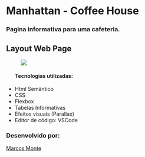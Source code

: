 <h1>Manhattan - Coffee House</h1>
<h3>Pagina informativa para uma cafeteria.</h3>

<h2>Layout Web Page</h2>
<figure>
    <img src="/layout-pagina-cafeteria.png">
</figure>

<ul>
    <caption>
        <h4>Tecnologias utilizadas:</h4>
    </caption>
    <li>Html Semântico</li>
    <li>CSS</li>
    <li>Flexbox</li>
    <li>Tabelas Informativas</li>
    <li>Efeitos visuais (Parallax)</li>
    <li>Editor de código: VSCode</li>
</ul>

<h3> Desenvolvido por:</h3>
  <p><a href="https://www.linkedin.com/in/montemarcos/" target="_blank">Marcos Monte</a></p>
